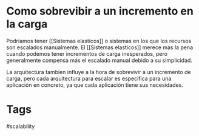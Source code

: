 # Como sobrevibir a un incremento en la carga
Podriamos tener [[Sistemas elasticos]] o sistemas en los que los recursos son escalados manualmente. El [[Sistemas elasticos]] merece mas la pena cuando podemos tener incrementos de carga inesperados, pero generalmente compensa más el escalado manual debido a su simplicidad.

La arquitectura tambien influye a la hora de sobrevivir a un incremento de carga, pero cada arquitectura para escalar es especifica para una aplicación en concreto, ya que cada aplicación tiene sus necesidades.

# Tags
#scalability 